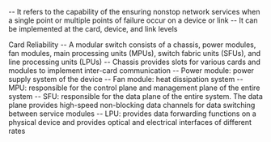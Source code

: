 -- It refers to the capability of the ensuring nonstop network services when a single point or multiple points of failure occur on a device or link
-- It can be implemented at the card, device, and link levels

Card Reliability
-- A modular switch consists of a chassis, power modules, fan modules, main processing units (MPUs), switch fabric units (SFUs), and line processing units (LPUs)
-- Chassis provides slots for various cards and modules to implement inter-card communication
-- Power module: power supply system of the device
-- Fan module: heat dissipation system
-- MPU: responsible for the control plane and management plane of the entire system
-- SFU: responsible for the data plane of the entire system. The data plane provides high-speed non-blocking data channels for data switching between service modules
-- LPU: provides data forwarding functions on a physical device and provides optical and electrical interfaces of different rates